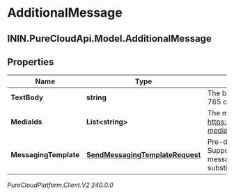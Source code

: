 # AdditionalMessage

## ININ.PureCloudApi.Model.AdditionalMessage

## Properties

|Name | Type | Description | Notes|
|------------ | ------------- | ------------- | -------------|
| **TextBody** | **string** | The body of the text message.  Maximum character counts are: SMS - 765 characters, other channels - 2000 characters. | |
| **MediaIds** | **List&lt;string&gt;** | The media ids associated with the text message. See https://developer.genesys.cloud/api/rest/v2/conversations/messaging-media-upload for example usage. | [optional] |
| **MessagingTemplate** | [**SendMessagingTemplateRequest**](SendMessagingTemplateRequest) | Pre-defined message templates for structured communications. Supports various template types including WhatsApp business messaging templates, forms and canned responses with variable substitution. | [optional] |



_PureCloudPlatform.Client.V2 240.0.0_
